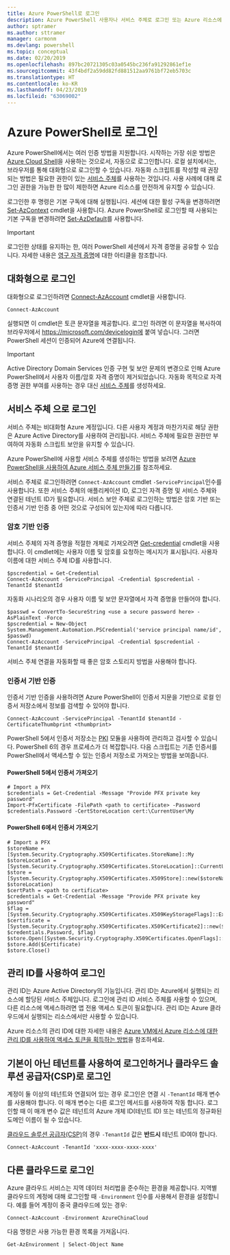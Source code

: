 ```yaml
---
title: Azure PowerShell로 로그인
description: Azure PowerShell 사용자나 서비스 주체로 로그인 또는 Azure 리소스에 대한 관리 ID로 로그인하는 방법.
author: sptramer
ms.author: sttramer
manager: carmonm
ms.devlang: powershell
ms.topic: conceptual
ms.date: 02/20/2019
ms.openlocfilehash: 897bc20721305c03a0545bc236fa91292861ef1e
ms.sourcegitcommit: 43f4bdf2a59dd82fd881512aa9761bf72eb5703c
ms.translationtype: HT
ms.contentlocale: ko-KR
ms.lasthandoff: 04/23/2019
ms.locfileid: "63069002"
---
```

# <a name="sign-in-with-azure-powershell"></a>Azure PowerShell로 로그인

Azure PowerShell에서는 여러 인증 방법을 지원합니다. 시작하는 가장 쉬운 방법은 [Azure Cloud Shell](/azure/cloud-shell/overview)을 사용하는 것으로서, 자동으로 로그인합니다. 로컬 설치에서는, 브라우저를 통해 대화형으로 로그인할 수 있습니다. 자동화 스크립트를 작성할 때 권장되는 방법은 필요한 권한이 있는 [서비스 주체](create-azure-service-principal-azureps.md)를 사용하는 것입니다. 사용 사례에 대해 로그인 권한을 가능한 한 많이 제한하면 Azure 리소스를 안전하게 유지할 수 있습니다.

로그인한 후 명령은 기본 구독에 대해 실행됩니다. 세션에 대한 활성 구독을 변경하려면 [Set-AzContext](/powershell/module/az.accounts/set-azcontext) cmdlet을 사용합니다. Azure PowerShell로 로그인할 때 사용되는 기본 구독을 변경하려면 [Set-AzDefault](/powershell/module/az.accounts/set-azdefault)를 사용합니다.

> [!IMPORTANT]
>
> 로그인한 상태를 유지하는 한, 여러 PowerShell 세션에서 자격 증명을 공유할 수 있습니다.
> 자세한 내용은 [영구 자격 증명](context-persistence.md)에 대한 아티클을 참조합니다.

## <a name="sign-in-interactively"></a>대화형으로 로그인

대화형으로 로그인하려면 [Connect-AzAccount](/powershell/module/az.accounts/connect-azaccount) cmdlet을 사용합니다.

```azurepowershell-interactive
Connect-AzAccount
```

실행되면 이 cmdlet은 토큰 문자열을 제공합니다. 로그인 하려면 이 문자열을 복사하여 브라우저에서 https://microsoft.com/devicelogin에 붙여 넣습니다. 그러면 PowerShell 세션이 인증되어 Azure에 연결됩니다.

> [!IMPORTANT]
>
> Active Directory Domain Services 인증 구현 및 보안 문제의 변경으로 인해 Azure PowerShell에서 사용자 이름/암호 자격 증명이 제거되었습니다.
> 자동화 목적으로 자격 증명 권한 부여를 사용하는 경우 대신 [서비스 주체](create-azure-service-principal-azureps.md)를 생성하세요.

## <a name="sign-in-with-a-service-principal-a-namesp-signin"></a>서비스 주체 <a name="sp-signin"/>으로 로그인

서비스 주체는 비대화형 Azure 계정입니다. 다른 사용자 계정과 마찬가지로 해당 권한은 Azure Active Directory를 사용하여 관리됩니다. 서비스 주체에 필요한 권한만 부여하여 자동화 스크립트 보안을 유지할 수 있습니다.

Azure PowerShell에 사용할 서비스 주체를 생성하는 방법을 보려면 [Azure PowerShell을 사용하여 Azure 서비스 주체 만들기](create-azure-service-principal-azureps.md)를 참조하세요.

서비스 주체로 로그인하려면 `Connect-AzAccount` cmdlet `-ServicePrincipal`인수를 사용합니다. 또한 서비스 주체의 애플리케이션 ID, 로그인 자격 증명 및 서비스 주체와 연결된 테넌트 ID가 필요합니다. 서비스 보안 주체로 로그인하는 방법은 암호 기반 또는 인증서 기반 인증 중 어떤 것으로 구성되어 있는지에 따라 다릅니다.

### <a name="password-based-authentication"></a>암호 기반 인증

서비스 주체의 자격 증명을 적절한 개체로 가져오려면 [Get-credential](/powershell/module/microsoft.powershell.security/get-credential) cmdlet을 사용합니다. 이 cmdlet에는 사용자 이름 및 암호를 요청하는 메시지가 표시됩니다. 사용자 이름에 대한 서비스 주체 ID를 사용합니다.

```azurepowershell-interactive
$pscredential = Get-Credential
Connect-AzAccount -ServicePrincipal -Credential $pscredential -TenantId $tenantId
```

자동화 시나리오의 경우 사용자 이름 및 보안 문자열에서 자격 증명을 만들어야 합니다.

```azurepowershell-interactive
$passwd = ConvertTo-SecureString <use a secure password here> -AsPlainText -Force
$pscredential = New-Object System.Management.Automation.PSCredential('service principal name/id', $passwd)
Connect-AzAccount -ServicePrincipal -Credential $pscredential -TenantId $tenantId
```

서비스 주체 연결을 자동화할 때 좋은 암호 스토리지 방법을 사용해야 합니다.

### <a name="certificate-based-authentication"></a>인증서 기반 인증

인증서 기반 인증을 사용하려면 Azure PowerShell이 인증서 지문을 기반으로 로컬 인증서 저장소에서 정보를 검색할 수 있어야 합니다.
```azurepowershell-interactive
Connect-AzAccount -ServicePrincipal -TenantId $tenantId -CertificateThumbprint <thumbprint>
```

PowerShell 5에서 인증서 저장소는 [PKI](/powershell/module/pkiclient) 모듈을 사용하여 관리하고 검사할 수 있습니다. PowerShell 6의 경우 프로세스가 더 복잡합니다. 다음 스크립트는 기존 인증서를 PowerShell에서 액세스할 수 있는 인증서 저장소로 가져오는 방법을 보여줍니다.

#### <a name="import-a-certificate-in-powershell-5"></a>PowerShell 5에서 인증서 가져오기

```azurepowershell-interactive
# Import a PFX
$credentials = Get-Credential -Message "Provide PFX private key password"
Import-PfxCertificate -FilePath <path to certificate> -Password $credentials.Password -CertStoreLocation cert:\CurrentUser\My
```

#### <a name="import-a-certificate-in-powershell-6"></a>PowerShell 6에서 인증서 가져오기

```azurepowershell-interactive
# Import a PFX
$storeName = [System.Security.Cryptography.X509Certificates.StoreName]::My 
$storeLocation = [System.Security.Cryptography.X509Certificates.StoreLocation]::CurrentUser 
$store = [System.Security.Cryptography.X509Certificates.X509Store]::new($storeName, $storeLocation) 
$certPath = <path to certificate>
$credentials = Get-Credential -Message "Provide PFX private key password"
$flag = [System.Security.Cryptography.X509Certificates.X509KeyStorageFlags]::Exportable 
$certificate = [System.Security.Cryptography.X509Certificates.X509Certificate2]::new($certPath, $credentials.Password, $flag) 
$store.Open([System.Security.Cryptography.X509Certificates.OpenFlags]::ReadWrite) 
$store.Add($Certificate) 
$store.Close()
```

## <a name="sign-in-using-a-managed-identity"></a>관리 ID를 사용하여 로그인 

관리 ID는 Azure Active Directory의 기능입니다. 관리 ID는 Azure에서 실행되는 리소스에 할당된 서비스 주체입니다. 로그인에 관리 ID 서비스 주체를 사용할 수 있으며, 다른 리소스에 액세스하려면 앱 전용 액세스 토큰이 필요합니다. 관리 ID는 Azure 클라우드에서 실행되는 리소스에서만 사용할 수 있습니다.

Azure 리소스의 관리 ID에 대한 자세한 내용은 [Azure VM에서 Azure 리소스에 대한 관리 ID를 사용하여 액세스 토큰을 획득하는 방법](/azure/active-directory/managed-identities-azure-resources/how-to-use-vm-token)을 참조하세요.

## <a name="sign-in-with-a-non-default-tenant-or-as-a-cloud-solution-provider-csp"></a>기본이 아닌 테넌트를 사용하여 로그인하거나 클라우드 솔루션 공급자(CSP)로 로그인

계정이 둘 이상의 테넌트와 연결되어 있는 경우 로그인은 연결 시 `-TenantId` 매개 변수를 사용해야 합니다. 이 매개 변수는 다른 로그인 메서드를 사용하여 작동 합니다. 로그인할 때 이 매개 변수 값은 테넌트의 Azure 개체 ID(테넌트 ID) 또는 테넌트의 정규화된 도메인 이름이 될 수 있습니다.

[클라우드 솔루션 공급자(CSP)](https://azure.microsoft.com/en-us/offers/ms-azr-0145p/)의 경우 `-TenantId` 값은 **반드시** 테넌트 ID여야 합니다.

```azurepowershell-interactive
Connect-AzAccount -TenantId 'xxxx-xxxx-xxxx-xxxx'
```

## <a name="sign-in-to-another-cloud"></a>다른 클라우드로 로그인

Azure 클라우드 서비스는 지역 데이터 처리법을 준수하는 환경을 제공합니다.
지역별 클라우드의 계정에 대해 로그인할 때 `-Environment` 인수를 사용해서 환경을 설정합니다.
예를 들어 계정이 중국 클라우드에 있는 경우:

```azurepowershell-interactive
Connect-AzAccount -Environment AzureChinaCloud
```

다음 명령은 사용 가능한 환경 목록을 가져옵니다.

```azurepowershell-interactive
Get-AzEnvironment | Select-Object Name
```
